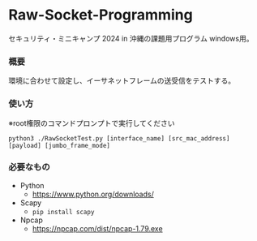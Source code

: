 # Raw-Socket-Programming
セキュリティ・ミニキャンプ 2024 in 沖縄の課題用プログラム
windows用。

### 概要
環境に合わせて設定し、イーサネットフレームの送受信をテストする。

### 使い方
※root権限のコマンドプロンプトで実行してください
```
python3 ./RawSocketTest.py [interface_name] [src_mac_address] [payload] [jumbo_frame_mode]
```

### 必要なもの
- Python
  - https://www.python.org/downloads/
- Scapy
  - ``` pip install scapy ``` 
- Npcap
  - https://npcap.com/dist/npcap-1.79.exe
